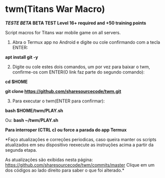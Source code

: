 # twm(Titans War Macro)
***TESTE BETA***
**BETA TEST Level 16+ required and +50 training points**

Script macros for Titans war mobile game on all servers.

1. Abra o Termux app no Android e digite ou cole confirmando com a tecla ENTER:

**apt install git -y**


2. Digite ou cole estes dois comandos, um por vez para baixar o twm, confirme-os com ENTER(O link faz parte do segundo comando):

**cd $HOME**

**git clone https://github.com/sharesourcecode/twm.git**


3. Para executar o twm(ENTER para confirmar):

**bash $HOME/twm/PLAY.sh**

Ou:
**bash ~/twm/PLAY.sh**


**Para interroper (CTRL c) ou force a parada do app Termux**

*Faço atualizações e correções periodicas, caso queira manter os scripts atualizados em seu dispositivo reexecute as instruções acima a partir da segunda etapa.

As atualizações são exibidas nesta página: https://github.com/sharesourcecode/twm/commits/master
Clique em um dos códigos ao lado direito para saber o que foi alterado.* 
